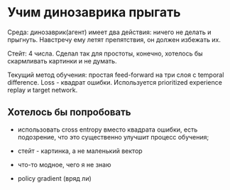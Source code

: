 # Учим динозаврика прыгать

Среда: динозаврик(агент) имеет два действия: ничего не делать и
прыгнуть. Навстречу ему летят препятствия, он должен избежать их.

Стейт: 4 числа. Сделал так для простоты, конечно, хотелось бы
скармливать картинки и не думать.

Текущий метод обучения: простая feed-forward на три слоя с temporal
difference. Loss - квадрат ошибки. Используется prioritized experience
replay и target network.

## Хотелось бы попробовать

 - использовать cross entropy вместо квадрата ошибки, есть подозрение,
   что это существенно улучшит процесс обучения;

 - стейт - картинка, а не маленький вектор

 - что-то модное, чего я не знаю

 - policy gradient (вряд ли)
